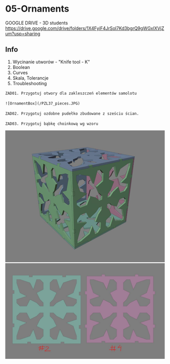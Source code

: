 # 05-Ornaments

GOOGLE DRIVE - 3D students https://drive.google.com/drive/folders/1X4FyiF4JrSol7Kd3bgrQ9gWGxlXVjZum?usp=sharing

## Info
1. Wycinanie utworów - "Knife tool - K"
2. Boolean
3. Curves
4. Skala, Tolerancje
5. Troubleshooting

```
ZAD01. Przygotuj otwory dla zakleszczeń elementów samolotu

![OrnamentBox](/PZL37_pieces.JPG)

ZAD02. Przygotuj ozdobne pudełko zbudowane z sześciu ścian.

ZAD03. Przygotuj bąbkę choinkową wg wzoru

```

![OrnamentBox](/OrnamentBox.JPG)
![OrnamentBox](/OrnamentBox_pieces.JPG)
